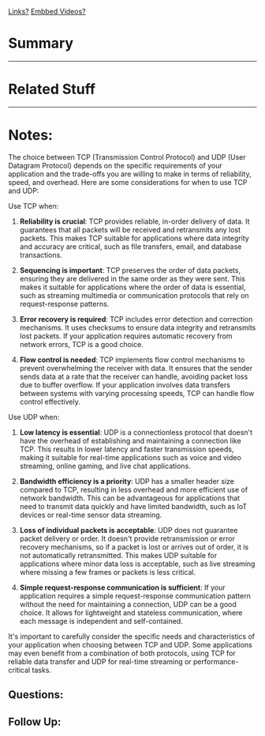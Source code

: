 [Links?](#)
[Embbed Videos?](#)
# Summary

----
# Related Stuff

----
# Notes:
The choice between TCP (Transmission Control Protocol) and UDP (User Datagram Protocol) depends on the specific requirements of your application and the trade-offs you are willing to make in terms of reliability, speed, and overhead. Here are some considerations for when to use TCP and UDP:

Use TCP when:

1. **Reliability is crucial**: TCP provides reliable, in-order delivery of data. It guarantees that all packets will be received and retransmits any lost packets. This makes TCP suitable for applications where data integrity and accuracy are critical, such as file transfers, email, and database transactions.

2. **Sequencing is important**: TCP preserves the order of data packets, ensuring they are delivered in the same order as they were sent. This makes it suitable for applications where the order of data is essential, such as streaming multimedia or communication protocols that rely on request-response patterns.

3. **Error recovery is required**: TCP includes error detection and correction mechanisms. It uses checksums to ensure data integrity and retransmits lost packets. If your application requires automatic recovery from network errors, TCP is a good choice.

4. **Flow control is needed**: TCP implements flow control mechanisms to prevent overwhelming the receiver with data. It ensures that the sender sends data at a rate that the receiver can handle, avoiding packet loss due to buffer overflow. If your application involves data transfers between systems with varying processing speeds, TCP can handle flow control effectively.

Use UDP when:

1. **Low latency is essential**: UDP is a connectionless protocol that doesn't have the overhead of establishing and maintaining a connection like TCP. This results in lower latency and faster transmission speeds, making it suitable for real-time applications such as voice and video streaming, online gaming, and live chat applications.

2. **Bandwidth efficiency is a priority**: UDP has a smaller header size compared to TCP, resulting in less overhead and more efficient use of network bandwidth. This can be advantageous for applications that need to transmit data quickly and have limited bandwidth, such as IoT devices or real-time sensor data streaming.

3. **Loss of individual packets is acceptable**: UDP does not guarantee packet delivery or order. It doesn't provide retransmission or error recovery mechanisms, so if a packet is lost or arrives out of order, it is not automatically retransmitted. This makes UDP suitable for applications where minor data loss is acceptable, such as live streaming where missing a few frames or packets is less critical.

4. **Simple request-response communication is sufficient**: If your application requires a simple request-response communication pattern without the need for maintaining a connection, UDP can be a good choice. It allows for lightweight and stateless communication, where each message is independent and self-contained.

It's important to carefully consider the specific needs and characteristics of your application when choosing between TCP and UDP. Some applications may even benefit from a combination of both protocols, using TCP for reliable data transfer and UDP for real-time streaming or performance-critical tasks.

## Questions:

## Follow Up:
